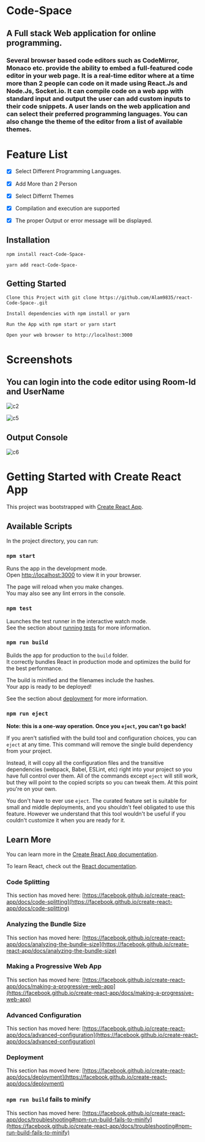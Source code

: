 # Code-Space
## A Full stack Web application for online programming.

### Several browser based code editors such as CodeMirror, Monaco etc. provide the ability to embed a full-featured code editor in your web page. It is a real-time editor where at a time more than 2 people can code on it made using React.Js and Node.Js, Socket.io. It can compile code on a web app with standard input and output the user can add custom inputs to their code snippets. A user lands on the web application and can select their preferred programming languages. You can also change the theme of the editor from a list of available themes. 

# Feature List
- [x]  Select Different Programming Languages.
- [x]  Add More than 2 Person
- [x]  Select Differnt Themes
- [x] Compilation and execution are supported 
- [x] The proper Output or error message will be displayed.



## Installation
```
npm install react-Code-Space-
          
yarn add react-Code-Space-

```
## Getting Started
```
Clone this Project with git clone https://github.com/Alam9835/react-Code-Space-.git

Install dependencies with npm install or yarn

Run the App with npm start or yarn start

Open your web browser to http://localhost:3000
```
# Screenshots


## You can login into the code editor using Room-Id and UserName

![c2](https://user-images.githubusercontent.com/88643897/183297894-d3f47d86-580d-44fb-9481-976bca464f43.PNG)


![c5](https://user-images.githubusercontent.com/88643897/183297920-be021126-0305-4da5-8e0a-0b9e63008d78.PNG)

## Output Console

![c6](https://user-images.githubusercontent.com/88643897/183297927-27118b0a-351b-433a-a677-324aafd7c268.PNG)


# Getting Started with Create React App

This project was bootstrapped with [Create React App](https://github.com/facebook/create-react-app).

## Available Scripts

In the project directory, you can run:

### `npm start`

Runs the app in the development mode.\
Open [http://localhost:3000](http://localhost:3000) to view it in your browser.

The page will reload when you make changes.\
You may also see any lint errors in the console.

### `npm test`

Launches the test runner in the interactive watch mode.\
See the section about [running tests](https://facebook.github.io/create-react-app/docs/running-tests) for more information.

### `npm run build`

Builds the app for production to the `build` folder.\
It correctly bundles React in production mode and optimizes the build for the best performance.

The build is minified and the filenames include the hashes.\
Your app is ready to be deployed!

See the section about [deployment](https://facebook.github.io/create-react-app/docs/deployment) for more information.

### `npm run eject`

**Note: this is a one-way operation. Once you `eject`, you can't go back!**

If you aren't satisfied with the build tool and configuration choices, you can `eject` at any time. This command will remove the single build dependency from your project.

Instead, it will copy all the configuration files and the transitive dependencies (webpack, Babel, ESLint, etc) right into your project so you have full control over them. All of the commands except `eject` will still work, but they will point to the copied scripts so you can tweak them. At this point you're on your own.

You don't have to ever use `eject`. The curated feature set is suitable for small and middle deployments, and you shouldn't feel obligated to use this feature. However we understand that this tool wouldn't be useful if you couldn't customize it when you are ready for it.

## Learn More

You can learn more in the [Create React App documentation](https://facebook.github.io/create-react-app/docs/getting-started).

To learn React, check out the [React documentation](https://reactjs.org/).

### Code Splitting

This section has moved here: [https://facebook.github.io/create-react-app/docs/code-splitting](https://facebook.github.io/create-react-app/docs/code-splitting)

### Analyzing the Bundle Size

This section has moved here: [https://facebook.github.io/create-react-app/docs/analyzing-the-bundle-size](https://facebook.github.io/create-react-app/docs/analyzing-the-bundle-size)

### Making a Progressive Web App

This section has moved here: [https://facebook.github.io/create-react-app/docs/making-a-progressive-web-app](https://facebook.github.io/create-react-app/docs/making-a-progressive-web-app)

### Advanced Configuration

This section has moved here: [https://facebook.github.io/create-react-app/docs/advanced-configuration](https://facebook.github.io/create-react-app/docs/advanced-configuration)

### Deployment

This section has moved here: [https://facebook.github.io/create-react-app/docs/deployment](https://facebook.github.io/create-react-app/docs/deployment)

### `npm run build` fails to minify

This section has moved here: [https://facebook.github.io/create-react-app/docs/troubleshooting#npm-run-build-fails-to-minify](https://facebook.github.io/create-react-app/docs/troubleshooting#npm-run-build-fails-to-minify)
